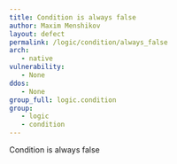 ```yaml
---
title: Condition is always false
author: Maxim Menshikov
layout: defect
permalink: /logic/condition/always_false
arch:
   - native
vulnerability:
   - None
ddos:
   - None
group_full: logic.condition
group:
   - logic
   - condition
---
```


Condition is always false
